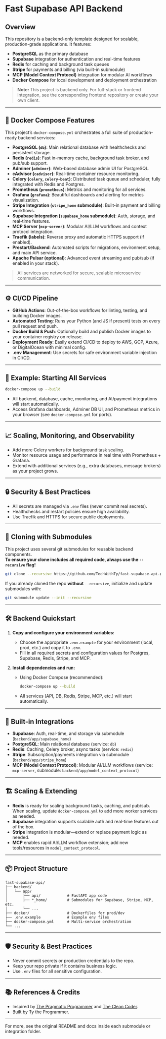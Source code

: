 # Fast Supabase API Backend

## Overview

This repository is a backend-only template designed for scalable, production-grade applications. It features:

- **PostgreSQL** as the primary database
- **Supabase** integration for authentication and real-time features
- **Redis** for caching and background task queues
- **Stripe** for payments and billing (via built-in submodule)
- **MCP (Model Context Protocol)** integration for modular AI workflows
- **Docker Compose** for local development and deployment orchestration

> **Note:** This project is backend only. For full-stack or frontend integration, see the corresponding frontend repository or create your own client.

---

## 🐳 Docker Compose Features

This project’s `docker-compose.yml` orchestrates a full suite of production-ready backend services:

- **PostgreSQL (`db`)**: Main relational database with healthchecks and persistent storage.
- **Redis (`redis`)**: Fast in-memory cache, background task broker, and pub/sub support.
- **Adminer (`adminer`)**: Web-based database admin UI for PostgreSQL.
- **cAdvisor (`cadvisor`)**: Real-time container resource monitoring.
- **Celery (`celery`, `celery-beat`)**: Distributed task queue and scheduler, fully integrated with Redis and Postgres.
- **Prometheus (`prometheus`)**: Metrics and monitoring for all services.
- **Grafana (`grafana`)**: Beautiful dashboards and alerting for metrics visualization.
- **Stripe Integration (`stripe_home` submodule)**: Built-in payment and billing workflows.
- **Supabase Integration (`supabase_home` submodule)**: Auth, storage, and real-time features.
- **MCP Server (`mcp-server`)**: Modular AI/LLM workflows and context protocol integration.
- **Traefik (labels)**: Reverse proxy and automatic HTTPS support (if enabled).
- **Prestart/Backend**: Automated scripts for migrations, environment setup, and main API service.
- **Apache Pulsar (optional)**: Advanced event streaming and pub/sub (if enabled in your stack).

> All services are networked for secure, scalable microservice communication.

---

## ⚙️ CI/CD Pipeline

- **GitHub Actions**: Out-of-the-box workflows for linting, testing, and building Docker images.
- **Automated Testing**: Runs your Python (and JS if present) tests on every pull request and push.
- **Docker Build & Push**: Optionally build and publish Docker images to your container registry on release.
- **Deployment Ready**: Easily extend CI/CD to deploy to AWS, GCP, Azure, or DigitalOcean with minimal config.
- **.env Management**: Use secrets for safe environment variable injection in CI/CD.

---

## 📝 Example: Starting All Services

```bash
docker-compose up --build
```

- All backend, database, cache, monitoring, and AI/payment integrations will start automatically.
- Access Grafana dashboards, Adminer DB UI, and Prometheus metrics in your browser (see `docker-compose.yml` for ports).

---

## 📈 Scaling, Monitoring, and Observability

- Add more Celery workers for background task scaling.
- Monitor resource usage and performance in real time with Prometheus + Grafana.
- Extend with additional services (e.g., extra databases, message brokers) as your project grows.

---

## 🔒 Security & Best Practices

- All secrets are managed via `.env` files (never commit real secrets).
- Healthchecks and restart policies ensure high availability.
- Use Traefik and HTTPS for secure public deployments.

---

## 🚀 Cloning with Submodules

This project uses several git submodules for reusable backend components.  
**To ensure your clone includes all required code, always use the `--recursive` flag!**

```bash
git clone --recursive https://github.com/TechWithTy/fast-supabase-api.git
```

If you already cloned the repo **without** `--recursive`, initialize and update submodules with:

```bash
git submodule update --init --recursive
```

---

## 🛠️ Backend Quickstart

1. **Copy and configure your environment variables:**
   - Choose the appropriate `.env.example` for your environment (local, prod, etc.) and copy it to `.env`.
   - Fill in all required secrets and configuration values for Postgres, Supabase, Redis, Stripe, and MCP.

2. **Install dependencies and run:**
   - Using Docker Compose (recommended):
     ```bash
     docker-compose up --build
     ```
   - All services (API, DB, Redis, Stripe, MCP, etc.) will start automatically.

---

## 🧩 Built-in Integrations

- **Supabase**: Auth, real-time, and storage via submodule (`backend/app/supabase_home`)
- **PostgreSQL**: Main relational database (service: `db`)
- **Redis**: Caching, Celery broker, async tasks (service: `redis`)
- **Stripe**: Subscription/payments integration via submodule (`backend/app/stripe_home`)
- **MCP (Model Context Protocol)**: Modular AI/LLM workflows (service: `mcp-server`, submodule: `backend/app/model_context_protocol`)

---

## 🏗️ Scaling & Extending

- **Redis** is ready for scaling background tasks, caching, and pub/sub. When scaling, update `docker-compose.yml` to add more worker services as needed.
- **Supabase** integration supports scalable auth and real-time features out of the box.
- **Stripe** integration is modular—extend or replace payment logic as needed.
- **MCP** enables rapid AI/LLM workflow extension; add new tools/resources in `model_context_protocol`.

---

## 📦 Project Structure

```
fast-supabase-api/
├── backend/
│   └── app/
│       ├── api/            # FastAPI app code
│       ├── *_home/         # Submodules for Supabase, Stripe, MCP, etc.
│       └── ...
├── docker/                 # Dockerfiles for prod/dev
├── .env.example            # Example env files
├── docker-compose.yml      # Multi-service orchestration
└── ...
```

---

## 🛡️ Security & Best Practices

- Never commit secrets or production credentials to the repo.
- Keep your repo private if it contains business logic.
- Use `.env` files for all sensitive configuration.

---

## 📚 References & Credits

- Inspired by [The Pragmatic Programmer](https://pragprog.com/titles/tpp20/the-pragmatic-programmer-20th-anniversary-edition/) and [The Clean Coder](https://www.oreilly.com/library/view/the-clean-coder/9780132542913/).
- Built by Ty the Programmer.

---

For more, see the original README and docs inside each submodule or integration folder.
